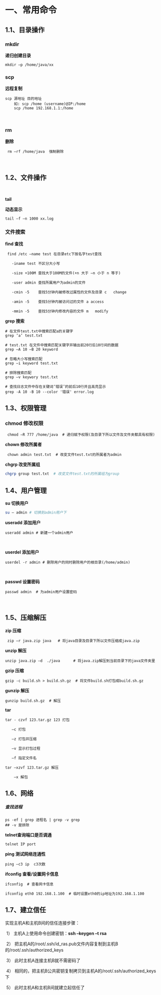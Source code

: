 





# **一、常用命令**

 

## **1.1、目录操作**


### **mkdir**

**递归创建目录**

```shell
mkdir –p /home/java/xx   
```



 

### **scp**

**远程复制**

```shell
scp 源地址 目的地址 
	如: scp /home (username)@IP:/home    
	scp /home 192.168.1.1:/home   
```



​       

### **rm**

**删除**

```shell
 rm –rf /home/java  强制删除   
```



​       

## **1.2、文件操作**

​       

**tail**

**动态显示**

```shell
tail –f –n 1000 xx.log   
```



 

### **文件搜索**

 

**find 查找**

```shell
 find /etc –name test 在目录etc下按名字test查找              

​	-iname test 不区分大小写              

​	-size +100M 查找大于100M的文件(+n 大于 –n 小于 n 等于)              

​	-user admin 查找所属用户为admin的文件              

​	-cmin -5    查找5分钟内被修改过属性的文件及目录 c   change              

​	-amin -5    查找5分钟内被访问过的文件 a access              

​	-mmin -5    查找5分钟内修改内容的文件 m   modify   
```



 

**grep 搜索**

```shell
# 在文件test.txt中搜索匹配a的关键字  
grep ‘a’ test.txt 	

# test.txt 在文件中搜索匹配关键字并输出前20行后10行间的数据   
grep –A 10 –B 20 keyword   

# 忽略大小写搜索匹配  
grep –i keyword test.txt  

# 排除搜索匹配
grep –v keywory test.txt  

# 查找日志文件中存在关键词‘错误’的前后10行并且高亮显示
grep -A 10 -B 10 --color '错误' error.log  
```



 

## **1.3、权限管理**

 

### **chmod 修改权限**

```shell
 chmod –R 777 /home/java  # 递归赋予权限(及目录下所以文件及文件夹都具有权限)   
```



 

**chown 修改所属者**

```shell
 chown admin test.txt  # 改变文件test.txt的所属者为admin   
```



 

**chgrp 改变所属组**

```bash
chgrp group test.txt  # 改变文件test.txt的所属组为group   
```



 

## 1.4、**用户管理**

 

**su 切换用户**

```sh
su – admin # 切换到admin用户下   
```



 

**useradd 添加用户**

```shell
useradd admin # 新建一个admin用户   
```



​       

**userdel 添加用户**

```shell
userdel -r admin # 删除用户的同时删除用户的根目录(/home/admin)   
```



​       

**passwd 设置密码**

```shell
passwd admin  # 为admin用户设置密码   
```



​       

 

## **1.5、压缩解压**

 

**zip 压缩**

```shell
 zip –r java.zip java   # 将java目录及目录下所以文件压缩成java.zip   
```



 

**unzip 解压**

```shell
unzip java.zip –d  ./java      # 将java.zip解压到当前目录下的java文件夹里   
```



 

**gzip 压缩**



```shell
gzip -c build.sh > build.sh.gz  # 将文件build.sh打包成build.sh.gz   
```



 





**gunzip 解压**

```shell
gunzip build.sh.gz  # 解压   
```



 

**tar** 

```shell
tar - czvf 123.tar.gz 123 打包 

​	–c 打包 

​	–z 打包并压缩 

​	–v 显示打包过程 

​	–f 指定文件名   

tar –xzvf 123.tar.gz 解压 

	–x 解包   
```



 

## **1.6、网络**

 

##### 查找进程

~~~shell
ps -ef | grep 进程名 | grep -v grep 
## -v 是排除
~~~





**telnet查询端口是否调通**

```shell
telnet IP port   
```



 

**ping 测试网络连通性**

```shell
ping –c3 ip  c3次数   
```



 

**ifconfig 查看/设置网卡信息**

```shell
ifconfig  # 查看网卡信息   

ifconfig eth0 192.168.1.100  # 临时设置eth0的ip地址为192.168.1.100   
```



 

 

## 1.7、建立信任

 

   实现主机A和主机B间的信任连接步骤：   

​	1）  主机A上使用命令创建密钥：**ssh –keygen –t rsa**   

​	2）  把主机A的/root/.ssh/id_ras.pub文件内容复制到主机B的/root/.ssh/authorized_keys   

​	3）  此时主机A连接主机B就不需密码了   

​	4）  相同的，把主机B公共密钥复制拷贝到主机A的/root/.ssh/authorized_keys下   

​	5）  此时主机A和主机B间就建立起信任了   

 

 

 